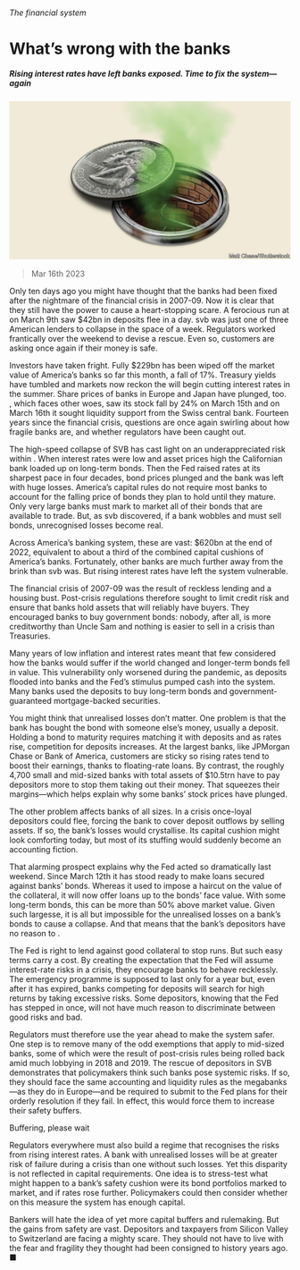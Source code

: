 ###### The financial system

# What’s wrong with the banks 

##### Rising interest rates have left banks exposed. Time to fix the system—again 

![image](images/20230318_LDD001.jpg) 

> Mar 16th 2023 

Only ten days ago you might have thought that the banks had been fixed after the nightmare of the financial crisis in 2007-09. Now it is clear that they still have the power to cause a heart-stopping scare. A ferocious run at  on March 9th saw $42bn in deposits flee in a day. svb was just one of three American lenders to collapse in the space of a week. Regulators worked frantically over the weekend to devise a rescue. Even so, customers are asking once again if their money is safe. 

Investors have taken fright. Fully $229bn has been wiped off the market value of America’s banks so far this month, a fall of 17%. Treasury yields have tumbled and markets now reckon the  will begin cutting interest rates in the summer. Share prices of banks in Europe and Japan have plunged, too. , which faces other woes, saw its stock fall by 24% on March 15th and on March 16th it sought liquidity support from the Swiss central bank. Fourteen years since the financial crisis, questions are once again swirling about how fragile banks are, and whether regulators have been caught out.

The high-speed collapse of SVB has cast light on an underappreciated risk within . When interest rates were low and asset prices high the Californian bank loaded up on long-term bonds. Then the Fed raised rates at its sharpest pace in four decades, bond prices plunged and the bank was left with huge losses. America’s capital rules do not require most banks to account for the falling price of bonds they plan to hold until they mature. Only very large banks must mark to market all of their bonds that are available to trade. But, as svb discovered, if a bank wobbles and must sell bonds, unrecognised losses become real.

Across America’s banking system, these  are vast: $620bn at the end of 2022, equivalent to about a third of the combined capital cushions of America’s banks. Fortunately, other banks are much further away from the brink than svb was. But rising interest rates have left the system vulnerable.

The financial crisis of 2007-09 was the result of reckless lending and a housing bust. Post-crisis regulations therefore sought to limit credit risk and ensure that banks hold assets that will reliably have buyers. They encouraged banks to buy government bonds: nobody, after all, is more creditworthy than Uncle Sam and nothing is easier to sell in a crisis than Treasuries.

Many years of low inflation and interest rates meant that few considered how the banks would suffer if the world changed and longer-term bonds fell in value. This vulnerability only worsened during the pandemic, as deposits flooded into banks and the Fed’s stimulus pumped cash into the system. Many banks used the deposits to buy long-term bonds and government-guaranteed mortgage-backed securities. 

You might think that unrealised losses don’t matter. One problem is that the bank has bought the bond with someone else’s money, usually a deposit. Holding a bond to maturity requires matching it with deposits and as rates rise, competition for deposits increases. At the largest banks, like JPMorgan Chase or Bank of America, customers are sticky so rising rates tend to boost their earnings, thanks to floating-rate loans. By contrast, the roughly 4,700 small and mid-sized banks with total assets of $10.5trn have to pay depositors more to stop them taking out their money. That squeezes their margins—which helps explain why some banks’ stock prices have plunged. 


The other problem affects banks of all sizes. In a crisis once-loyal depositors could flee, forcing the bank to cover deposit outflows by selling assets. If so, the bank’s losses would crystallise. Its capital cushion might look comforting today, but most of its stuffing would suddenly become an accounting fiction. 

That alarming prospect explains why the Fed acted so dramatically last weekend. Since March 12th it has stood ready to make loans secured against banks’ bonds. Whereas it used to impose a haircut on the value of the collateral, it will now offer loans up to the bonds’ face value. With some long-term bonds, this can be more than 50% above market value. Given such largesse, it is all but impossible for the unrealised losses on a bank’s bonds to cause a collapse. And that means that the bank’s depositors have no reason to . 

The Fed is right to lend against good collateral to stop runs. But such easy terms carry a cost. By creating the expectation that the Fed will assume interest-rate risks in a crisis, they encourage banks to behave recklessly. The emergency programme is supposed to last only for a year but, even after it has expired, banks competing for deposits will search for high returns by taking excessive risks. Some depositors, knowing that the Fed has stepped in once, will not have much reason to discriminate between good risks and bad.


Regulators must therefore use the year ahead to make the system safer. One step is to remove many of the odd exemptions that apply to mid-sized banks, some of which were the result of post-crisis rules being rolled back amid much lobbying in 2018 and 2019. The rescue of depositors in SVB demonstrates that policymakers think such banks pose systemic risks. If so, they should face the same accounting and liquidity rules as the megabanks—as they do in Europe—and be required to submit to the Fed plans for their orderly resolution if they fail. In effect, this would force them to increase their safety buffers. 

Buffering, please wait

Regulators everywhere must also build a regime that recognises the risks from rising interest rates. A bank with unrealised losses will be at greater risk of failure during a crisis than one without such losses. Yet this disparity is not reflected in capital requirements. One idea is to stress-test what might happen to a bank’s safety cushion were its bond portfolios marked to market, and if rates rose further. Policymakers could then consider whether on this measure the system has enough capital.

Bankers will hate the idea of yet more capital buffers and rulemaking. But the gains from safety are vast. Depositors and taxpayers from Silicon Valley to Switzerland are facing a mighty scare. They should not have to live with the fear and fragility they thought had been consigned to history years ago. ■


